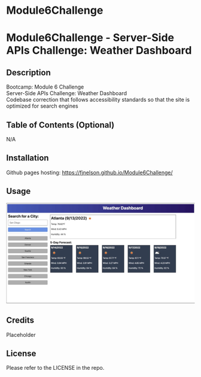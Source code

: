 # Module6Challenge
# Module6Challenge - Server-Side APIs Challenge: Weather Dashboard

## Description

Bootcamp: Module 6 Challenge <br />
Server-Side APIs Challenge: Weather Dashboard <br />
Codebase correction that follows accessibility standards so that the site is optimized for search engines


## Table of Contents (Optional)

N/A

## Installation

Github pages hosting: https://fjnelson.github.io/Module6Challenge/

## Usage

![alt text](./assets/weatherAPI.JPG)

## Credits

Placeholder


## License

Please refer to the LICENSE in the repo.